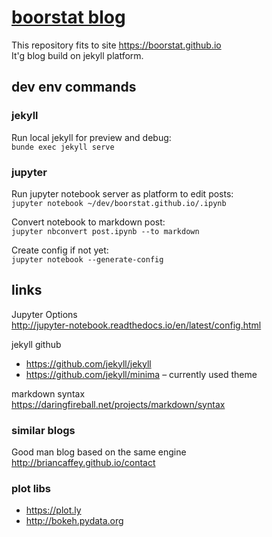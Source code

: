 # [boorstat blog](https://boorstat.github.io)
This repository fits to site https://boorstat.github.io<br />
It'g blog build on jekyll platform.

## dev env commands

### jekyll
Run local jekyll for preview and debug:<br />
`bunde exec jekyll serve`

### jupyter
Run jupyter notebook server as platform to edit posts:<br />
`jupyter notebook ~/dev/boorstat.github.io/.ipynb`

Convert notebook to markdown post:<br />
`jupyter nbconvert post.ipynb --to markdown`

Create config if not yet:</br>
`jupyter notebook --generate-config`<br />

## links
Jupyter Options<br />
http://jupyter-notebook.readthedocs.io/en/latest/config.html

jekyll github<br />
* https://github.com/jekyll/jekyll
* https://github.com/jekyll/minima – currently used theme

markdown syntax<br />
https://daringfireball.net/projects/markdown/syntax

### similar blogs
Good man blog based on the same engine<br />
http://briancaffey.github.io/contact

### plot libs
* https://plot.ly
* http://bokeh.pydata.org

